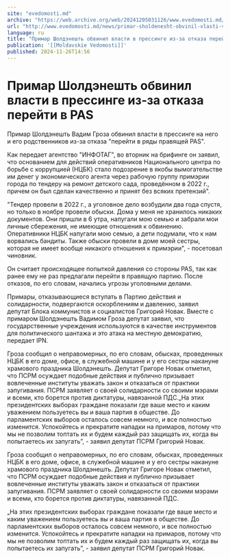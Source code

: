 ```yaml
---
site: "evedomosti.md"
archive: "https://web.archive.org/web/20241205031126/www.evedomosti.md/news/primar-sholdenesht-obvinil-vlasti-v-pressinge-iz-za-otkaza-p"
url: "http://www.evedomosti.md/news/primar-sholdenesht-obvinil-vlasti-v-pressinge-iz-za-otkaza-p"
language: ru
title: "Примар Шолдэнешть обвинил власти в прессинге из-за отказа перейти в PAS"
publication: '[[Moldavskie Vedomosti]]'
published: 2024-11-26T14:56
---
```


# Примар Шолдэнешть обвинил власти в прессинге из-за отказа перейти в PAS

Примар Шолдэнешть Вадим Гроза обвинил власти в прессинге на него и его родственников из-за отказа "перейти в ряды правящей PAS".

Как передает агентство "ИНФОТАГ", во вторник на брифинге он заявил, что основанием для действий оперативников Национального центра по борьбе с коррупцией (НЦБК) стало подозрение в якобы вымогательстве им денег у экономического агента через рабочую группу примэрии города по тендеру на ремонт детского сада, проведённом в 2022 г., причем он был сделан качественно и принят без всяких претензий".

"Тендер провели в 2022 г., а уголовное дело возбудили два года спустя, но только в ноябре провели обыски. Дома у меня не хранилось никаких документов. Они пришли в 6 утра, напугали мою семью и забрали мои личные сбережения, не имеющие отношения к обвинению. Оперативники НЦБК напугали мою семью, а дети подумали, что к нам ворвались бандиты. Также обыски провели в доме моей сестры, которая не имеет вообще никакого отношения к примэрии", - посетовал чиновник.

Он считает происходящее попыткой давления со стороны PAS, так как ранее ему не раз предлагали перейти в правящую партию. После отказов, по его словам, начались угрозы уголовными делами.

Примары, отказывающиеся вступать в Партию действия и солидарности, подвергаются оскорблениям и давлению, заявил депутат Блока коммунистов и социалистов Григорий Новак. Вместе с примаром Шолдэнешть Вадимом Гроза депутат заявил, что государственные учреждения используются в качестве инструментов для политического шантажа и это атака на местную демократию, передает IPN.

Гроза сообщил о неправомерных, по его словам, обысках, проведенных НЦБК в его доме, офисе, в служебной машине и у его сестры накануне храмового праздника Шолдэнешть. Депутат Григоре Новак отметил, что ПСРМ осуждает подобные действия и публично призывает вовлеченные институты уважать закон и отказаться от практики запугивания. ПСРМ заявляет о своей солидарности со своими мэрами и всеми, кто борется против диктатуры, навязанной ПДС.„На этих президентских выборах граждане показали где ваше место и каким уважением пользуетесь вы и ваша партия в обществе. До парламентских выборов осталось совсем немного, и все полностью изменится. Успокойтесь и прекратите нападки на примаров, потому что мы не позволим топтать их и будем каждый раз защищать их, когда вы попытаетесь их запугать”, - заявил депутат ПСРМ Григорий Новак.

Гроза сообщил о неправомерных, по его словам, обысках, проведенных НЦБК в его доме, офисе, в служебной машине и у его сестры накануне храмового праздника Шолдэнешть. Депутат Григоре Новак отметил, что ПСРМ осуждает подобные действия и публично призывает вовлеченные институты уважать закон и отказаться от практики запугивания. ПСРМ заявляет о своей солидарности со своими мэрами и всеми, кто борется против диктатуры, навязанной ПДС.

„На этих президентских выборах граждане показали где ваше место и каким уважением пользуетесь вы и ваша партия в обществе. До парламентских выборов осталось совсем немного, и все полностью изменится. Успокойтесь и прекратите нападки на примаров, потому что мы не позволим топтать их и будем каждый раз защищать их, когда вы попытаетесь их запугать”, - заявил депутат ПСРМ Григорий Новак.